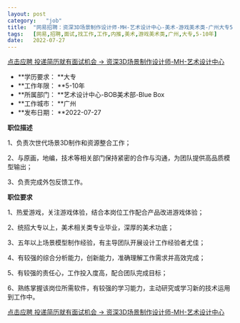 ```yaml
---
layout:	post
category:	"job"
title:	"网易招聘：资深3D场景制作设计师-MH-艺术设计中心-美术-游戏美术类-广州大专5-10年"
tags:	[网易,招聘,面试,找工作,工作,内推,美术,游戏美术类,广州,大专,5-10年]
date:	2022-07-27
---
```


[点击应聘 投递简历就有面试机会 ->  资深3D场景制作设计师-MH-艺术设计中心](http://mobile.bole.netease.com/bole/boleDetail?id=41821&employeeId=346f03c3cda5f04c&key=all)



- **学历要求： **大专
- **工作年限： **5-10年
- **所属部门： **艺术设计中心-BOB美术部-Blue Box
- **工作城市： **广州
- **发布日期： **2022-07-27



**职位描述**

1、负责次世代场景3D制作和资源整合工作；

2、与原画，地编，技术等相关部门保持紧密的合作与沟通，为团队提供高品质模型输出；

3、负责完成外包反馈工作。



**职位要求**

1、热爱游戏，关注游戏体验，结合本岗位工作配合产品改进游戏体验；

2、统招大专以上，美术相关类专业毕业，深厚的美术功底；

3、五年以上场景模型制作经验，有主导团队开展设计工作经验者尤佳；

4、有较强的综合分析能力，创新能力，准确理解工作需求并高效完成；

5、有较强的责任心，工作投入度高，配合团队完成目标；

6、熟练掌握该岗位所需软件，有较强的学习能力，主动研究或学习新的技术运用到工作中。



[点击应聘 投递简历就有面试机会 ->  资深3D场景制作设计师-MH-艺术设计中心](http://mobile.bole.netease.com/bole/boleDetail?id=41821&employeeId=346f03c3cda5f04c&key=all)